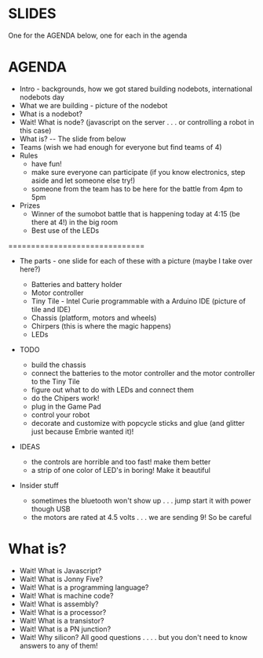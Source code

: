 SLIDES
======
One for the AGENDA below, one for each in the agenda

AGENDA
======

* Intro - backgrounds, how we got stared building nodebots, international nodebots day
* What we are building - picture of the nodebot
* What is a nodebot?
* Wait! What is node? (javascript on the server . . . or controlling a robot in this case)
* What is?  -- The slide from below
* Teams (wish we had enough for everyone but find teams of 4)
* Rules
  * have fun!
  * make sure everyone can participate (if you know electronics, step aside and let someone else try!)
  * someone from the team has to be here for the battle from 4pm to 5pm
* Prizes
  * Winner of the sumobot battle that is happening today at 4:15 (be there at 4!) in the big room
  * Best use of the LEDs  

==============================

* The parts - one slide for each of these with a picture (maybe I take over here?)
  * Batteries and battery holder
  * Motor controller
  * Tiny Tile - Intel Curie programmable with a Arduino IDE (picture of tile and IDE)
  * Chassis (platform, motors and wheels)
  * Chirpers (this is where the magic happens)
  * LEDs


* TODO
  * build the chassis
  * connect the batteries to the motor controller and the motor controller to the Tiny Tile
  * figure out what to do with LEDs and connect them
  * do the Chipers work!
  * plug in the Game Pad
  * control your robot
  * decorate and customize with popcycle sticks and glue (and glitter just because Embrie wanted it)!

* IDEAS
  * the controls are horrible and too fast! make them better
  * a strip of one color of LED's in boring! Make it beautiful

* Insider stuff
  * sometimes the bluetooth won't show up . . . jump start it with power though USB
  * the motors are rated at 4.5 volts . . . we are sending 9! So be careful


What is?
=============
  * Wait! What is Javascript?
  * Wait! What is Jonny Five?
  * Wait! What is a programming language?
  * Wait! What is machine code?
  * Wait! What is assembly?
  * Wait! What is a processor?
  * Wait! What is a transistor?
  * Wait! What is a PN junction?
  * Wait! Why silicon?
  All good questions . . . . but you don't need to know answers to any of them!
